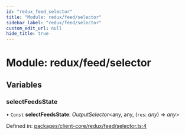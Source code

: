 ```yaml
---
id: "redux_feed_selector"
title: "Module: redux/feed/selector"
sidebar_label: "redux/feed/selector"
custom_edit_url: null
hide_title: true
---
```


# Module: redux/feed/selector

## Variables

### selectFeedsState

• `Const` **selectFeedsState**: *OutputSelector*<any, any, (`res`: *any*) => *any*\>

Defined in: [packages/client-core/redux/feed/selector.ts:4](https://github.com/xr3ngine/xr3ngine/blob/66a84a950/packages/client-core/redux/feed/selector.ts#L4)
